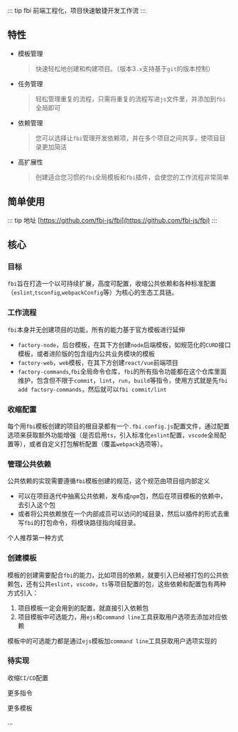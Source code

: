 
::: tip fbi
前端工程化，项目快速敏捷开发工作流
:::

## 特性

- 模板管理

  > 快速轻松地创建和构建项目。（版本3`.x`支持基于`git`的版本控制）

- 任务管理

  > 轻松管理重复的流程，只需将重复的流程写进`js`文件里，并添加到`fbi`全局即可

- 依赖管理

  > 您可以选择让`fbi`管理开发依赖项，并在多个项目之间共享，使项目目录更加简洁

- 高扩展性

  > 创建适合您习惯的`fbi`全局模板和`fbi`插件，会使您的工作流程非常简单

## 简单使用

::: tip 地址
[https://github.com/fbi-js/fbi](https://github.com/fbi-js/fbi)
:::


## 核心

### 目标

`fbi`旨在打造一个以可持续扩展，高度可配置，收缩公共依赖和各种标准配置（`eslint`,`tsconfig`,`webpackConfig`等）为核心的生态工具链。

### 工作流程

`fbi`本身并无创建项目的功能，所有的能力基于官方模板进行延伸

- `factory-node`，后台模板，在其下方创建`node`后端模板，如规范化的`CURD`接口模板，或者进阶版的包含组内公共业务模块的模板
- `factory-web`，`web`模板，在其下方创建`react/vue`前端项目
- `factory-commands`,`fbi`全局命令仓库，`fbi`的所有指令功能都在这个仓库里面维护，包含但不限于`commit`，`lint`，`run`，`build`等指令，使用方式就是先`fbi add factory-commands`，然后就可以`fbi commit/lint`

### 收缩配置

每个用`fbi`模板创建的项目的根目录都有一个`.fbi.config.js`配置文件，通过配置选项来获取额外功能增强（是否启用`ts`，引入标准化`eslint`配置，`vscode`全局配置等），或者自定义打包解析配置（覆盖`webpack`选项等）。

### 管理公共依赖

公共依赖的实现需要遵循`fbi`模板创建的规范，这个规范由项目组内部定义

- 可以在项目迭代中抽离公共依赖，发布成`npm`包，然后在项目模板的依赖中，去引入这个包
- 或者将公共依赖放在一个内部成员可以访问的域目录，然后以插件的形式去重写`fbi`的打包命令，将模块路径指向域目录。

个人推荐第一种方式

### 创建模板

模板的创建需要配合`fbi`的能力，比如项目的依赖，就要引入已经被打包的公共依赖包，还有公共`eslint`，`vscode`，`ts`等项目配置的包，这些依赖和配置包有两种方式引入：

1. 项目模板一定会用到的配置，就直接引入依赖包
2. 项目模板中可选能力，用`ejs`和`command line`工具获取用户选项去添加对应依赖

模板中的可选能力都是通过`ejs`模板加`command line`工具获取用户选项实现的

### 待实现

收缩`CI/CD`配置

更多指令

更多模板

...